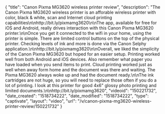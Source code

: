 {
    "title": "Canon Pixma MG3620 wireless printer review",
    "description": "The Canon Pixma MG3620 wireless printer is an afforable wireless printer with color, black & white, scan and Internet cloud printing capabilities\n\nhttp:\/\/bit.ly\/pixmamg3620\n\nThe app, available for free for iOS and Android, really drives interaction with this Canon Pixma MG3620 printer.\n\nOnce you get it connected to the wifi in your home, using the printer is simple. There are limited control buttons on the top of the physical printer.  Checking levels of ink and more is done via the Canon Selphy application.\n\nhttp:\/\/bit.ly\/pixmamg3620\n\nOverall, we liked the simplicity of the Canon Pixma MG3620 but hoped for an easier setup. Printing worked well from both Android and iOS devices. Also remember what paper you have loaded when you send items to print.  Cloud printing worked just as well when away form home and the document was there and waiting. The Pixma MG3620 always woke up and had the document ready.\n\nThe ink cartridges are not huge, so you will need to replace those often if you do a lot of printing.  I look at this printer for good 4x6\" glossy photo printing and limited documents.\n\nhttp:\/\/bit.ly\/pixmamg3620",
    "videoid": "150221732",
    "date_created": "1518734222",
    "date_modified": "1518734222",
    "type": "captivate",
    "layout": "video",
    "url": "\/v\/canon-pixma-mg3620-wireless-printer-review\/150221732"
}
